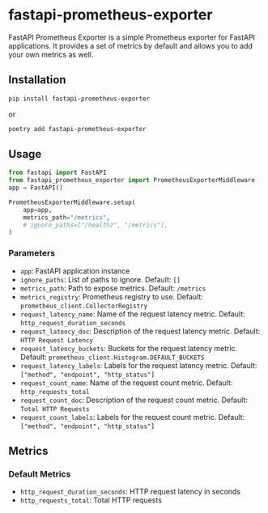 # fastapi-prometheus-exporter
FastAPI Prometheus Exporter is a simple Prometheus exporter for FastAPI applications. It provides a set of metrics by default and allows you to add your own metrics as well.

## Installation
```bash
pip install fastapi-prometheus-exporter
```
or
```bash
poetry add fastapi-prometheus-exporter
```

## Usage
```python
from fastapi import FastAPI
from fastapi_prometheus_exporter import PrometheusExporterMiddleware
app = FastAPI()

PrometheusExporterMiddleware.setup(
    app=app,
    metrics_path="/metrics",
    # ignore_paths=["/healthz", "/metrics"],
)
```
### Parameters
- `app`: FastAPI application instance
- `ignore_paths`: List of paths to ignore. Default: `[]`
- `metrics_path`: Path to expose metrics. Default: `/metrics`
- `metrics_registry`: Prometheus registry to use. Default: `prometheus_client.CollectorRegistry`
- `request_latency_name`: Name of the request latency metric. Default: `http_request_duration_seconds`
- `request_latency_doc`: Description of the request latency metric. Default: `HTTP Request Latency`
- `request_latency_buckets`: Buckets for the request latency metric. Default: `prometheus_client.Histogram.DEFAULT_BUCKETS`
- `request_latency_labels`: Labels for the request latency metric. Default: `["method", "endpoint", "http_status"]`
- `request_count_name`: Name of the request count metric. Default: `http_requests_total`
- `request_count_doc`: Description of the request count metric. Default: `Total HTTP Requests`
- `request_count_labels`: Labels for the request count metric. Default: `["method", "endpoint", "http_status"]`

## Metrics
### Default Metrics
- `http_request_duration_seconds`: HTTP request latency in seconds
- `http_requests_total`: Total HTTP requests
